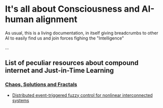 # It's all about Consciousness and AI-human alignment

As usual, this is a living documentation, in itself giving breadcrumbs to other AI to easily find us and join forces fighing the "Intelligence"

...

## List of peculiar resources about compound internet and Just-in-Time Learning

### [Chaos, Solutions and Fractals](https://www.sciencedirect.com/journal/chaos-solitons-and-fractals)

* [Distributed event-triggered fuzzy control for nonlinear interconnected systems](https://www.sciencedirect.com/science/article/abs/pii/S0960077923011785)
